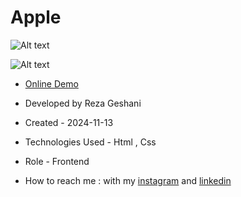 # Apple

![Alt text](https://github.com/user-attachments/assets/63a1732a-9cd1-4790-a6e3-9556260fa3f8)


![Alt text](https://github.com/user-attachments/assets/45aa0101-4c66-464c-beff-d26c766d2eea)


- [Online Demo](https://rezageshaniweb.github.io/Apple/)

- Developed by Reza Geshani

- Created - 2024-11-13

- Technologies Used - Html , Css

- Role - Frontend

- How to reach me : with my [instagram](https://www.instagram.com/rezageshani_web) and [linkedin](http://www.linkedin.com/in/reza-geshani-web)
